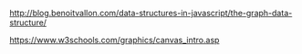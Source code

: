 http://blog.benoitvallon.com/data-structures-in-javascript/the-graph-data-structure/


https://www.w3schools.com/graphics/canvas_intro.asp